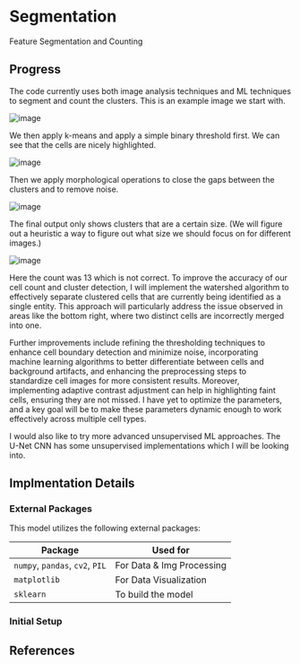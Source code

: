 # Segmentation
Feature Segmentation and Counting

## Progress

The code currently uses both image analysis techniques and ML techniques to segment and count the clusters. This is an example image we start with.

![image](https://github.com/user-attachments/assets/5f5f0ea5-ba51-4fb2-8724-fe122d215bf2)

We then apply k-means and apply a simple binary threshold first. We can see that the cells are nicely highlighted.

![image](https://github.com/user-attachments/assets/6c2afb07-da6d-4b1e-bbea-a79d8ec53871)

Then we apply morphological operations to close the gaps between the clusters and to remove noise.

![image](https://github.com/user-attachments/assets/5725d7d5-74fd-430c-a9ab-2dabd2cb9b4f)

The final output only shows clusters that are a certain size. (We will figure out a heuristic a way to figure out what size we should focus on for different images.)

![image](https://github.com/user-attachments/assets/3c4d4935-620b-40ae-b377-d7d0febd5068)

Here the count was 13 which is not correct. To improve the accuracy of our cell count and cluster detection, I will implement the watershed algorithm to effectively separate clustered cells that are currently being identified as a single entity. This approach will particularly address the issue observed in areas like the bottom right, where two distinct cells are incorrectly merged into one. 

Further improvements include refining the thresholding techniques to enhance cell boundary detection and minimize noise, incorporating machine learning algorithms to better differentiate between cells and background artifacts, and enhancing the preprocessing steps to standardize cell images for more consistent results. Moreover, implementing adaptive contrast adjustment can help in highlighting faint cells, ensuring they are not missed. I have yet to optimize the parameters, and a key goal will be to make these parameters dynamic enough to work effectively across multiple cell types.

I would also like to try more advanced unsupervised ML approaches. The U-Net CNN has some unsupervised implementations which I will be looking into.

## Implmentation Details

### External Packages
This model utilizes the following external packages:

<div align="center">

| Package                                                                                                | Used for                               |
|--------------------------------------------------------------------------------------------------------|----------------------------------------|
| `numpy`, `pandas`, `cv2`, `PIL`                                                                        | For Data & Img Processing              |
| `matplotlib`                                                                                           | For Data Visualization                 |
| `sklearn`                                                                                              | To build the model                     |


</div>

### Initial Setup



## References

